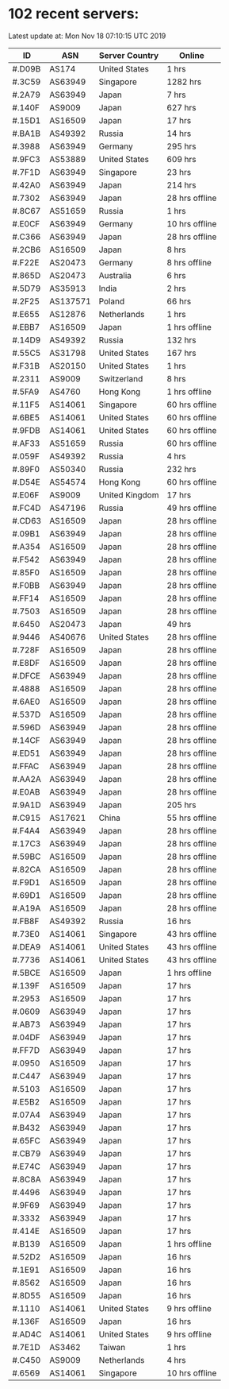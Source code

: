 # 102 recent servers:

Latest update at: Mon Nov 18 07:10:15 UTC 2019

| ID | ASN | Server Country | Online |
| -- | --- | -------------- | ------ |
| #.D09B | AS174 | United States | 1 hrs |
| #.3C59 | AS63949 | Singapore | 1282 hrs |
| #.2A79 | AS63949 | Japan | 7 hrs |
| #.140F | AS9009 | Japan | 627 hrs |
| #.15D1 | AS16509 | Japan | 17 hrs |
| #.BA1B | AS49392 | Russia | 14 hrs |
| #.3988 | AS63949 | Germany | 295 hrs |
| #.9FC3 | AS53889 | United States | 609 hrs |
| #.7F1D | AS63949 | Singapore | 23 hrs |
| #.42A0 | AS63949 | Japan | 214 hrs |
| #.7302 | AS63949 | Japan | 28 hrs offline |
| #.8C67 | AS51659 | Russia | 1 hrs |
| #.E0CF | AS63949 | Germany | 10 hrs offline |
| #.C366 | AS63949 | Japan | 28 hrs offline |
| #.2CB6 | AS16509 | Japan | 8 hrs |
| #.F22E | AS20473 | Germany | 8 hrs offline |
| #.865D | AS20473 | Australia | 6 hrs |
| #.5D79 | AS35913 | India | 2 hrs |
| #.2F25 | AS137571 | Poland | 66 hrs |
| #.E655 | AS12876 | Netherlands | 1 hrs |
| #.EBB7 | AS16509 | Japan | 1 hrs offline |
| #.14D9 | AS49392 | Russia | 132 hrs |
| #.55C5 | AS31798 | United States | 167 hrs |
| #.F31B | AS20150 | United States | 1 hrs |
| #.2311 | AS9009 | Switzerland | 8 hrs |
| #.5FA9 | AS4760 | Hong Kong | 1 hrs offline |
| #.11F5 | AS14061 | Singapore | 60 hrs offline |
| #.6BE5 | AS14061 | United States | 60 hrs offline |
| #.9FDB | AS14061 | United States | 60 hrs offline |
| #.AF33 | AS51659 | Russia | 60 hrs offline |
| #.059F | AS49392 | Russia | 4 hrs |
| #.89F0 | AS50340 | Russia | 232 hrs |
| #.D54E | AS54574 | Hong Kong | 60 hrs offline |
| #.E06F | AS9009 | United Kingdom | 17 hrs |
| #.FC4D | AS47196 | Russia | 49 hrs offline |
| #.CD63 | AS16509 | Japan | 28 hrs offline |
| #.09B1 | AS63949 | Japan | 28 hrs offline |
| #.A354 | AS16509 | Japan | 28 hrs offline |
| #.F542 | AS63949 | Japan | 28 hrs offline |
| #.85F0 | AS16509 | Japan | 28 hrs offline |
| #.F0BB | AS63949 | Japan | 28 hrs offline |
| #.FF14 | AS16509 | Japan | 28 hrs offline |
| #.7503 | AS16509 | Japan | 28 hrs offline |
| #.6450 | AS20473 | Japan | 49 hrs |
| #.9446 | AS40676 | United States | 28 hrs offline |
| #.728F | AS16509 | Japan | 28 hrs offline |
| #.E8DF | AS16509 | Japan | 28 hrs offline |
| #.DFCE | AS63949 | Japan | 28 hrs offline |
| #.4888 | AS16509 | Japan | 28 hrs offline |
| #.6AE0 | AS16509 | Japan | 28 hrs offline |
| #.537D | AS16509 | Japan | 28 hrs offline |
| #.596D | AS63949 | Japan | 28 hrs offline |
| #.14CF | AS63949 | Japan | 28 hrs offline |
| #.ED51 | AS63949 | Japan | 28 hrs offline |
| #.FFAC | AS63949 | Japan | 28 hrs offline |
| #.AA2A | AS63949 | Japan | 28 hrs offline |
| #.E0AB | AS63949 | Japan | 28 hrs offline |
| #.9A1D | AS63949 | Japan | 205 hrs |
| #.C915 | AS17621 | China | 55 hrs offline |
| #.F4A4 | AS63949 | Japan | 28 hrs offline |
| #.17C3 | AS63949 | Japan | 28 hrs offline |
| #.59BC | AS16509 | Japan | 28 hrs offline |
| #.82CA | AS16509 | Japan | 28 hrs offline |
| #.F9D1 | AS16509 | Japan | 28 hrs offline |
| #.69D1 | AS16509 | Japan | 28 hrs offline |
| #.A19A | AS16509 | Japan | 28 hrs offline |
| #.FB8F | AS49392 | Russia | 16 hrs |
| #.73E0 | AS14061 | Singapore | 43 hrs offline |
| #.DEA9 | AS14061 | United States | 43 hrs offline |
| #.7736 | AS14061 | United States | 43 hrs offline |
| #.5BCE | AS16509 | Japan | 1 hrs offline |
| #.139F | AS16509 | Japan | 17 hrs |
| #.2953 | AS16509 | Japan | 17 hrs |
| #.0609 | AS63949 | Japan | 17 hrs |
| #.AB73 | AS63949 | Japan | 17 hrs |
| #.04DF | AS63949 | Japan | 17 hrs |
| #.FF7D | AS63949 | Japan | 17 hrs |
| #.0950 | AS16509 | Japan | 17 hrs |
| #.C447 | AS63949 | Japan | 17 hrs |
| #.5103 | AS16509 | Japan | 17 hrs |
| #.E5B2 | AS16509 | Japan | 17 hrs |
| #.07A4 | AS63949 | Japan | 17 hrs |
| #.B432 | AS63949 | Japan | 17 hrs |
| #.65FC | AS63949 | Japan | 17 hrs |
| #.CB79 | AS63949 | Japan | 17 hrs |
| #.E74C | AS63949 | Japan | 17 hrs |
| #.8C8A | AS63949 | Japan | 17 hrs |
| #.4496 | AS63949 | Japan | 17 hrs |
| #.9F69 | AS63949 | Japan | 17 hrs |
| #.3332 | AS63949 | Japan | 17 hrs |
| #.414E | AS16509 | Japan | 17 hrs |
| #.B139 | AS16509 | Japan | 1 hrs offline |
| #.52D2 | AS16509 | Japan | 16 hrs |
| #.1E91 | AS16509 | Japan | 16 hrs |
| #.8562 | AS16509 | Japan | 16 hrs |
| #.8D55 | AS16509 | Japan | 16 hrs |
| #.1110 | AS14061 | United States | 9 hrs offline |
| #.136F | AS16509 | Japan | 16 hrs |
| #.AD4C | AS14061 | United States | 9 hrs offline |
| #.7E1D | AS3462 | Taiwan | 1 hrs |
| #.C450 | AS9009 | Netherlands | 4 hrs |
| #.6569 | AS14061 | Singapore | 10 hrs offline |

